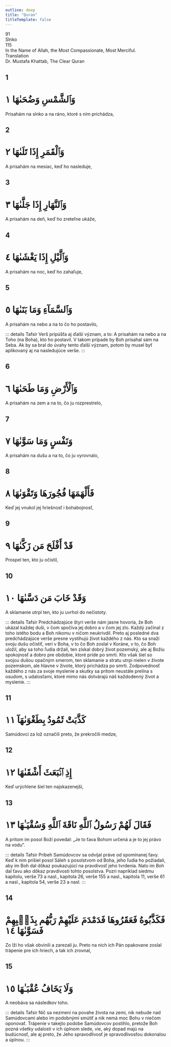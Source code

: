 ```yaml
---
outline: deep
title: "Quran"
titleTemplate: false
---
```


<!--CHAPTER INTRO-->
<div class="chapter-title-wrapper">
<div class="chapter-title">91</div>
<div class="chapter-title-slovak">Slnko</div>
<div class="chapter-opening">115</div>
<div class="chapter-opening-slovak">In the Name of Allah, the Most Compassionate, Most Merciful.</div>
</div>

<div class="intro2-wrapper">
<div class="chapter-info-wrapper">
<div class="chapter-info-translation">Translation</div>
<div class="chapter-info-name">Dr. Mustafa Khattab, The Clear Quran</div>
</div>

</div>

## 1

<!-- CHAPTER NUMBERS -->
<Badge type="info" text="91:1" class="badge" />
<div>
<div class="main-verse" >
<!-- ARABIC -->
<h1 class="verse-arabic">وَٱلشَّمْسِ وَضُحَىٰهَا ١</h1>
</div>
<!-- ENGLISH -->
<p>Prisahám na slnko a na ráno, ktoré s ním prichádza,</p>
</div>
<div class="break"></div>

## 2

<!-- CHAPTER NUMBERS -->
<Badge type="info" text="91:2" class="badge" />
<div>
<div class="main-verse" >
<!-- ARABIC -->
<h1 class="verse-arabic">وَٱلْقَمَرِ إِذَا تَلَىٰهَا ٢</h1>
</div>
<!-- ENGLISH -->
<p>A prisahám na mesiac, keď ho nasleduje,</p>
</div>
<div class="break"></div>

## 3

<!-- CHAPTER NUMBERS -->
<Badge type="info" text="91:3" class="badge" />
<div>
<div class="main-verse" >
<!-- ARABIC -->
<h1 class="verse-arabic">وَٱلنَّهَارِ إِذَا جَلَّىٰهَا ٣</h1>
</div>
<!-- ENGLISH -->
<p>A prisahám na deň, keď ho zreteľne ukáže,</p>
</div>
<div class="break"></div>

## 4

<!-- CHAPTER NUMBERS -->
<Badge type="info" text="91:4" class="badge" />
<div>
<div class="main-verse" >
<!-- ARABIC -->
<h1 class="verse-arabic">وَٱلَّيْلِ إِذَا يَغْشَىٰهَا ٤</h1>
</div>
<!-- ENGLISH -->
<p>A prisahám na noc, keď ho zahaľuje,</p>
</div>

<div class="break"></div>

## 5

<!-- CHAPTER NUMBERS -->
<Badge type="info" text="91:5" class="badge" />
<div>
<div class="main-verse" >
<!-- ARABIC -->
<h1 class="verse-arabic">وَٱلسَّمَآءِ وَمَا بَنَىٰهَا ٥</h1>
</div>
<!-- ENGLISH -->
<p>A prisahám na nebo a na to čo ho postavilo,</p>
</div>
<!-- TAFSIR -->

::: details Tafsir
Verš pripúšťa aj ďalší význam, a to: A prisahám na nebo a na Toho (na Boha), kto ho postavil. V takom prípade by Boh prisahal sám na Seba. Ak by sa bral do úvahy tento ďalší význam, potom by musel byť aplikovaný aj na nasledujúce verše.
:::

<div class="break"></div>

## 6

<!-- CHAPTER NUMBERS -->
<Badge type="info" text="91:6" class="badge" />
<div>
<div class="main-verse" >
<!-- ARABIC -->
<h1 class="verse-arabic">وَٱلْأَرْضِ وَمَا طَحَىٰهَا ٦</h1>
</div>
<!-- ENGLISH -->
<p>A prisahám na zem a na to, čo ju rozprestrelo,</p>
</div>

<div class="break"></div>

## 7

<!-- CHAPTER NUMBERS -->
<Badge type="info" text="91:7" class="badge" />
<div>
<div class="main-verse" >
<!-- ARABIC -->
<h1 class="verse-arabic">وَنَفْسٍ وَمَا سَوَّىٰهَا ٧</h1>
</div>
<!-- ENGLISH -->
<p>A prisahám na dušu a na to, čo ju vyrovnalo,</p>
</div>

<div class="break"></div>

## 8

<!-- CHAPTER NUMBERS -->
<Badge type="info" text="91:8" class="badge" />
<div>
<div class="main-verse" >
<!-- ARABIC -->
<h1 class="verse-arabic">فَأَلْهَمَهَا فُجُورَهَا وَتَقْوَىٰهَا ٨</h1>
</div>
<!-- ENGLISH -->
<p>Keď jej vnukol jej hriešnosť i bohabojnosť,</p>
</div>

<div class="break"></div>

## 9

<!-- CHAPTER NUMBERS -->
<Badge type="info" text="91:9" class="badge" />
<div>
<div class="main-verse" >
<!-- ARABIC -->
<h1 class="verse-arabic">قَدْ أَفْلَحَ مَن زَكَّىٰهَا ٩</h1>
</div>
<!-- ENGLISH -->
<p>Prospel ten, kto ju očistil,</p>
</div>

<div class="break"></div>

## 10

<!-- CHAPTER NUMBERS -->
<Badge type="info" text="91:10" class="badge" />
<div>
<div class="main-verse" >
<!-- ARABIC -->
<h1 class="verse-arabic">وَقَدْ خَابَ مَن دَسَّىٰهَا ١٠</h1>
</div>
<!-- ENGLISH -->
<p>A sklamanie utrpí ten, kto ju uvrhol do nečistoty.</p>
</div>
<!-- TAFSIR -->

::: details Tafsir
Predchádzajúce štyri verše nám jasne hovoria, že Boh ukázal každej duši, v čom spočíva jej dobro a v čom jej zlo. Každý začínal z toho istého bodu a Boh nikomu v ničom neukrivdil. Preto aj posledné dva predchádzajúce verše presne vystihujú život každého z nás. Kto sa snaží svoju dušu očistiť, verí v Boha, v to čo Boh zoslal v Koráne, v to, čo Boh uložil, aby sa toho ľudia držali, ten získal dobrý život pozemský, ale aj Božiu spokojnosť a dobro pre obdobie, ktoré príde po smrti. Kto však šiel so svojou dušou opačným smerom, ten sklamanie a stratu utrpí nielen v živote pozemskom, ale hlavne v živote, ktorý prichádza po smrti. Zodpovednosť každého z nás za svoje myslenie a skutky sa pritom neustále prelína s osudom, s udalosťami, ktoré mimo nás dotvárajú náš každodenný život a myslenie.
:::

<div class="break"></div>

## 11

<!-- CHAPTER NUMBERS -->
<Badge type="info" text="91:11" class="badge" />
<div>
<div class="main-verse" >
<!-- ARABIC -->
<h1 class="verse-arabic">كَذَّبَتْ ثَمُودُ بِطَغْوَىٰهَآ ١١</h1>
</div>
<!-- ENGLISH -->
<p>Samúdovci za lož označili preto, že prekročili medze,</p>
</div>
<div class="break"></div>

## 12

<!-- CHAPTER NUMBERS -->
<Badge type="info" text="91:12" class="badge" />
<div>
<div class="main-verse" >
<!-- ARABIC -->
<h1 class="verse-arabic">إِذِ ٱنۢبَعَثَ أَشْقَىٰهَا ١٢</h1>
</div>
<!-- ENGLISH -->
<p>Keď urýchlene šiel ten najskazenejší,</p>
</div>
<div class="break"></div>

## 13

<!-- CHAPTER NUMBERS -->
<Badge type="info" text="91:13" class="badge" />
<div>
<div class="main-verse" >
<!-- ARABIC -->
<h1 class="verse-arabic">فَقَالَ لَهُمْ رَسُولُ ٱللَّهِ نَاقَةَ ٱللَّهِ وَسُقْيَـٰهَا ١٣</h1>
</div>
<!-- ENGLISH -->
<p>A pritom im posol Boží povedal: „Je to ťava Bohom určená a je to jej právo na vodu“.</p>
</div>
<!-- TAFSIR -->

::: details Tafsir
Príbeh Samúdovcov sa odvíjal práve od spomínanej ťavy. Keď k nim prišiel posol Sáleh s posolstvom od Boha, jeho ľudia ho požiadali, aby im Boh dal dôkaz poukazujúci na pravdivosť jeho tvrdenia. Nato im Boh dal ťavu ako dôkaz pravdivosti tohto posolstva. Pozri napríklad siedmu kapitolu, verše 73 a nasl., kapitola 26, verše 155 a nasl., kapitola 11, verše 61 a nasl., kapitola 54, verše 23 a nasl.
:::

<div class="break"></div>

## 14

<!-- CHAPTER NUMBERS -->
<Badge type="info" text="91:14" class="badge" />
<div>
<div class="main-verse" >
<!-- ARABIC -->
<h1 class="verse-arabic">فَكَذَّبُوهُ فَعَقَرُوهَا فَدَمْدَمَ عَلَيْهِمْ رَبُّهُم بِذَنۢبِهِمْ فَسَوَّىٰهَا ١٤</h1>
</div>
<!-- ENGLISH -->
<p>Zo lži ho však obvinili a zarezali ju. Preto na nich ich Pán opakovane zoslal trápenie pre ich hriech, a tak ich zrovnal,</p>
</div>
<div class="break"></div>

## 15

<!-- CHAPTER NUMBERS -->
<Badge type="info" text="91:15" class="badge" />
<div>
<div class="main-verse" >
<!-- ARABIC -->
<h1 class="verse-arabic">وَلَا يَخَافُ عُقْبَـٰهَا ١٥</h1>
</div>
<!-- ENGLISH -->
<p>A neobáva sa následkov toho.</p>
</div>
<!-- TAFSIR -->

::: details Tafsir
Nič sa nezmení na povahe života na zemi, nik nebude nad Samúdovcami alebo im podobnými smútiť a nik nemá moc Bohu v niečom oponovať. Trápenie v takejto podobe Samúdovcov postihlo, pretože Boh pozná všetky udalosti v ich úplnom slede, vie, aký dopad majú na budúcnosť, ale aj preto, že Jeho spravodlivosť je spravodlivosťou dokonalou a úplnou.
:::
